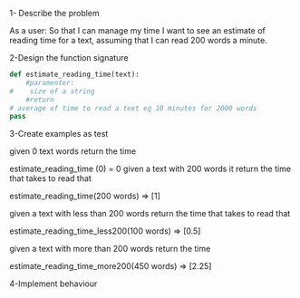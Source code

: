 1- Describe the problem

As a user:
So that I can manage my time
I want to see an estimate of reading time for a text, assuming that I can read 200 words a minute.


2-Design the function signature

```python
def estimate_reading_time(text):
    #paramenter:
#    size of a string 
    #return
# average of time to read a text eg 10 minutes for 2000 words 
pass 
```


3-Create examples as test

given 0 text words
return the time

estimate_reading_time (0) = 0
given a text with 200 words 
it return the time that takes to read that

estimate_reading_time(200 words) => [1]


given a text with less than 200 words 
return the time that takes to read that

estimate_reading_time_less200(100 words) => [0.5]

given a text with more than 200 words
return the time 

estimate_reading_time_more200(450 words) => [2.25]

4-Implement behaviour